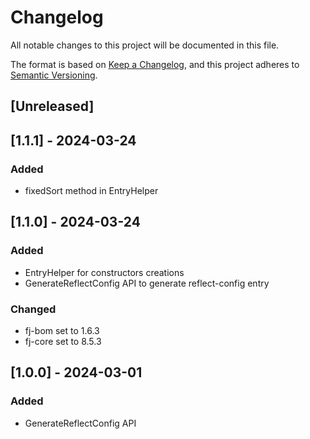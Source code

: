 # Changelog

All notable changes to this project will be documented in this file.

The format is based on [Keep a Changelog](https://keepachangelog.com/en/1.1.0/),
and this project adheres to [Semantic Versioning](https://semver.org/spec/v2.0.0.html).

## [Unreleased]

## [1.1.1] - 2024-03-24

### Added

- fixedSort method in EntryHelper

## [1.1.0] - 2024-03-24

### Added

- EntryHelper for constructors creations
- GenerateReflectConfig API to generate reflect-config entry

### Changed

- fj-bom set to 1.6.3
- fj-core set to 8.5.3

## [1.0.0] - 2024-03-01

### Added

- GenerateReflectConfig API